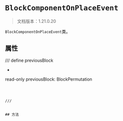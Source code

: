 # `BlockComponentOnPlaceEvent`

> 文档版本：1.21.0.20

`BlockComponentOnPlaceEvent`类。

## 属性

/// define
previousBlock

- ```js
read-only previousBlock: BlockPermutation
```



///


## 方法
